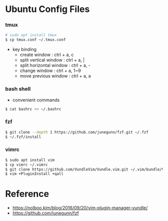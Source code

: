 # Ubuntu Config Files
### tmux
```bash
# sudo apt install tmux
$ cp tmux.conf ~/.tmux.conf
```
  * key binding
     * create window : ctrl + a, c
     * split vertical window : ctrl + a, |
     * split horizontal window : ctrl + a, -
     * change window : ctrl + a, 1~9
     * move previous window : ctrl + a, a

### bash shell
- convenient commands
```bash
$ cat bashrc >> ~/.bashrc
```

### fzf
```bash
$ git clone --depth 1 https://github.com/junegunn/fzf.git ~/.fzf
$ ~/.fzf/install
```

### vimrc
```bash 
$ sudo apt install vim
$ cp vimrc ~/.vimrc
$ git clone https://github.com/VundleVim/Vundle.vim.git ~/.vim/bundle/Vundle.vim
$ vim +PluginInstall +qall
```

# Reference
- https://nolboo.kim/blog/2016/09/20/vim-plugin-manager-vundle/
- https://github.com/junegunn/fzf
